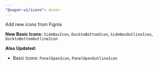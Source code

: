 ```yaml
---
"@vapor-ui/icons": minor
---
```


Add new icons from Figma

**New Basic Icons:** `SideNavIcon`, `DocktoBottomIcon`, `SideNavOutlineIcon`, `DocktoBottomOutlineIcon`

**Also Updated:**
- Basic Icons: `PanelOpenIcon`, `PanelOpenOutlineIcon`
